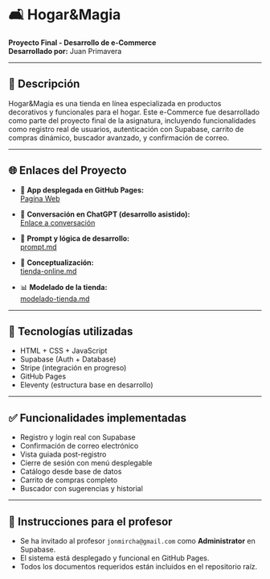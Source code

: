# 🛋️ Hogar&Magia

**Proyecto Final - Desarrollo de e-Commerce**  
**Desarrollado por:** Juan Primavera

---

## 🧾 Descripción

Hogar&Magia es una tienda en línea especializada en productos decorativos y funcionales para el hogar. Este e-Commerce fue desarrollado como parte del proyecto final de la asignatura, incluyendo funcionalidades como registro real de usuarios, autenticación con Supabase, carrito de compras dinámico, buscador avanzado, y confirmación de correo.

---

## 🌐 Enlaces del Proyecto

- 🔗 **App desplegada en GitHub Pages:**  
  [Pagína Web](https://oakisland22.github.io/Hogar-Magia/)

- 💬 **Conversación en ChatGPT (desarrollo asistido):**  
  [Enlace a conversación](https://chatgpt.com/g/g-p-68368b64dac08191a12da24e136a0944-paguina/c/68368bcd-bbb0-8001-b787-f36775bf7377)

- 🧠 **Prompt y lógica de desarrollo:**  
  [prompt.md](docs/prompt.md)

- 📄 **Conceptualización:**  
  [tienda-online.md](docs/TiendaOnline.md)

- 📊 **Modelado de la tienda:**  
  [modelado-tienda.md](docs/modelado-tienda.md)

---

## 🚀 Tecnologías utilizadas

- HTML + CSS + JavaScript
- Supabase (Auth + Database)
- Stripe (integración en progreso)
- GitHub Pages
- Eleventy (estructura base en desarrollo)

---

## ✅ Funcionalidades implementadas

- Registro y login real con Supabase
- Confirmación de correo electrónico
- Vista guiada post-registro
- Cierre de sesión con menú desplegable
- Catálogo desde base de datos
- Carrito de compras completo
- Buscador con sugerencias y historial

---

## 📌 Instrucciones para el profesor

- Se ha invitado al profesor `jonmircha@gmail.com` como **Administrator** en Supabase.
- El sistema está desplegado y funcional en GitHub Pages.
- Todos los documentos requeridos están incluidos en el repositorio raíz.


